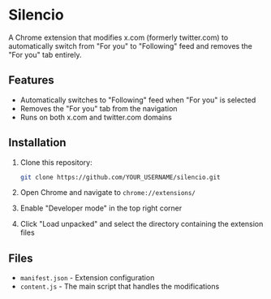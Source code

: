 # Silencio

A Chrome extension that modifies x.com (formerly twitter.com) to automatically switch from "For you" to "Following" feed and removes the "For you" tab entirely.

## Features

- Automatically switches to "Following" feed when "For you" is selected
- Removes the "For you" tab from the navigation
- Runs on both x.com and twitter.com domains

## Installation

1. Clone this repository:
   ```bash
   git clone https://github.com/YOUR_USERNAME/silencio.git
   ```

2. Open Chrome and navigate to `chrome://extensions/`

3. Enable "Developer mode" in the top right corner

4. Click "Load unpacked" and select the directory containing the extension files

## Files

- `manifest.json` - Extension configuration
- `content.js` - The main script that handles the modifications